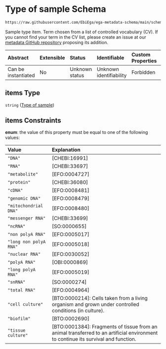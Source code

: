 # Type of sample Schema

```txt
https://raw.githubusercontent.com/EbiEga/ega-metadata-schema/main/schemas/EGA.sample.json#/properties/sampleTypes/items
```

Sample type item. Term chosen from a list of controlled vocabulary (CV). If you cannot find your term in the CV list, please create an issue at our [metadata GitHub repository](https://github.com/EbiEga/ega-metadata-schema/issues/new/choose) proposing its addition.

| Abstract            | Extensible | Status         | Identifiable            | Custom Properties | Additional Properties | Access Restrictions | Defined In                                                                   |
| :------------------ | :--------- | :------------- | :---------------------- | :---------------- | :-------------------- | :------------------ | :--------------------------------------------------------------------------- |
| Can be instantiated | No         | Unknown status | Unknown identifiability | Forbidden         | Allowed               | none                | [EGA.sample.json\*](../../../schemas/EGA.sample.json "open original schema") |

## items Type

`string` ([Type of sample](ega-10-properties-array-of-sample-types-type-of-sample.md))

## items Constraints

**enum**: the value of this property must be equal to one of the following values:

| Value                  | Explanation                                                                                                                        |
| :--------------------- | :--------------------------------------------------------------------------------------------------------------------------------- |
| `"DNA"`                | \[CHEBI:16991]                                                                                                                     |
| `"RNA"`                | \[CHEBI:33697]                                                                                                                     |
| `"metabolite"`         | \[EFO:0004727]                                                                                                                     |
| `"protein"`            | \[CHEBI:36080]                                                                                                                     |
| `"cDNA"`               | \[EFO:0008481]                                                                                                                     |
| `"genomic DNA"`        | \[EFO:0008479]                                                                                                                     |
| `"mitochondrial DNA"`  | \[EFO:0008480]                                                                                                                     |
| `"messenger RNA"`      | \[CHEBI:33699]                                                                                                                     |
| `"ncRNA"`              | \[SO:0000655]                                                                                                                      |
| `"non polyA RNA"`      | \[EFO:0005017]                                                                                                                     |
| `"long non polyA RNA"` | \[EFO:0005018]                                                                                                                     |
| `"nuclear RNA"`        | \[EFO:0030052]                                                                                                                     |
| `"polyA RNA"`          | \[OBI:0000869]                                                                                                                     |
| `"long polyA RNA"`     | \[EFO:0005019]                                                                                                                     |
| `"snRNA"`              | \[SO:0000274]                                                                                                                      |
| `"total RNA"`          | \[EFO:0004964]                                                                                                                     |
| `"cell culture"`       | \[BTO:0000214]: Cells taken from a living organism and grown under controlled conditions (in culture).                             |
| `"biofilm"`            | \[BTO:0002690]                                                                                                                     |
| `"tissue culture"`     | \[BTO:0001384]: Fragments of tissue from an animal transferred to an artificial environment to continue its survival and function. |
